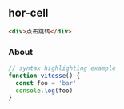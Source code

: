 
## hor-cell

```html
<div>点击跳转</div>
```

<div class="text-center" @click="$router.push('/widgets/hor-cell/index.vue')">
  <!-- You can use Vue components inside markdown -->
  <div i-carbon-dicom-overlay class="text-4xl -mb-6 m-auto" />
  <h3>About</h3>
  <hor-cell label="11" value="222"></hor-cell>
</div>

```js
// syntax highlighting example
function vitesse() {
  const foo = 'bar'
  console.log(foo)
}
```

<script setup>
  import { useRouter } from 'vue-router'
  import { HorCell } from './index'
</script>